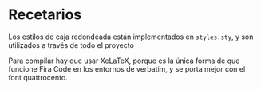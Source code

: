 # Recetarios

Los estilos de caja redondeada están implementados en ```styles.sty```, y son utilizados a través de todo el proyecto

Para compilar hay que usar XeLaTeX, porque es la única forma de que funcione Fira Code en los entornos de verbatim, y se porta mejor con el font quattrocento. 
